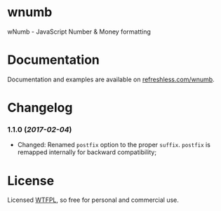 wnumb
=====

wNumb - JavaScript Number &amp; Money formatting

# Documentation

Documentation and examples are available on [refreshless.com/wnumb](http://refreshless.com/wnumb/).

# Changelog

### 1.1.0 (*2017-02-04*)

- Changed: Renamed `postfix` option to the proper `suffix`. `postfix` is remapped internally for backward compatibility;

# License

Licensed [WTFPL](http://www.wtfpl.net/about/), so free for personal and commercial use.
